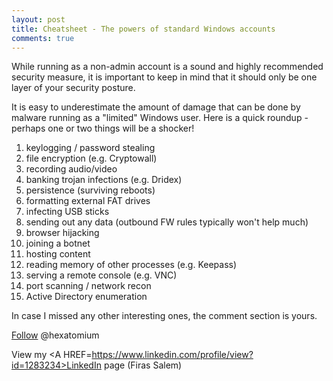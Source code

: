 ```yaml
---
layout: post
title: Cheatsheet - The powers of standard Windows accounts
comments: true
---
```


While running as a non-admin account is a sound and highly recommended security measure,
it is important to keep in mind that it should only be one layer of your security posture. 

It is easy to underestimate the amount of damage that can be done by malware running as a "limited" Windows user.
Here is a quick roundup - perhaps one or two things will be a shocker!

  1.   keylogging / password stealing 
  2.   file encryption (e.g. Cryptowall)
  3.   recording audio/video
  4.   banking trojan infections (e.g. Dridex) 
  5.   persistence (surviving reboots)
  6.   formatting external FAT drives  
  7.   infecting USB sticks 
  8.   sending out any data  (outbound FW rules typically won't help much)
  9.   browser hijacking 
  10.  joining a botnet
  11.  hosting content  
  12.  reading memory of other processes (e.g. Keepass)  
  13.  serving a remote console (e.g. VNC)
  14.  port scanning / network recon
  15.  Active Directory enumeration

In case I missed any other interesting ones, the comment section is yours.

<A href=https://twitter.com/hexatomium>Follow</A> @hexatomium

View my <A HREF=https://www.linkedin.com/profile/view?id=1283234>LinkedIn</A> page (Firas Salem)

